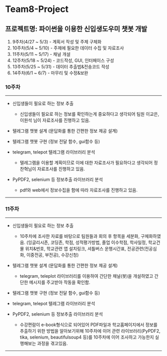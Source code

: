 # Team8-Project

## 프로젝트명: 파이썬을 이용한 신입생도우미 챗봇 개발

1. 9주차(4/27 ~ 5/3) - 계획서 작성 및 주제 구체화
2. 10주차(5/4 ~ 5/10) - 주제에 필요한 데이터 수집 및 자료조사
3. 11주차(5/11 ~ 5/17) - 채널 개설
4. 12주차(5/18 ~ 5/24) - 코드작성, GUI, 인터페이스 구성
5. 13주차(5/25 ~ 5/31) - 데이터 추출법&전송코드 작성
6. 14주차(6/1 ~ 6/7) - 마무리 및 수정&보완

### 10주차
-----------------------------------------------------------------------------------------------------------------------------------------------------------------------
* 신입생들이 필요로 하는 정보 추출
  + 신입생들이 필요로 하는 정보를 확인하는게 중요하다고 생각되어 팀원 이교은, 이원석 님이 자료조사를 진행하고 있음.

* 텔레그램 챗봇 설계 (문답화를 통한 간편한 정보 제공 설계)

* 텔레그램 챗봇 구현 (정보 전달 함수, gui함수 등)

* telegram, telepot 텔레그램 라이브러리 분석
  + 텔레그램을 이용할 계획이므로 이에 대한 자료조사가 필요하다고 생각되어 정찬혁님이 자료조사를 진행하고 있음.

* PyPDF2, selenium 등 정보추출 라이브러리 분석
  + pdf와 web에서 정보수집을 함에 따라 자료조사를 진행하고 있음.
-----------------------------------------------------------------------------------------------------------------------------------------------------------------------
### 11주차
-----------------------------------------------------------------------------------------------------------------------------------------------------------------------
* 신입생들이 필요로 하는 정보 추출
  + 10주차에 조사한 자료를 바탕으로 팀원들과 회의 후 항목을 세분화, 구체화하였음. (잉글리시존, 코딩존, 학점, 성적평가방법, 졸업 이수학점, 학사일정, 학교건물 위치&번호, 학교관련 앱 설치링크, 셔틀버스 운행시간표, 전공관련(전공심화, 이중전공, 부전공), 수강신청)

* 텔레그램 챗봇 설계 (문답화를 통한 간편한 정보 제공 설계)
  + telegram, teleplot 라이브러리를 이용하여 간단한 채널(봇)을 개설하였고 간단한 메시지를 주고받아 작동을 확인함.

* 텔레그램 챗봇 구현 (정보 전달 함수, gui함수 등)

* telegram, telepot 텔레그램 라이브러리 분석

* PyPDF2, selenium 등 정보추출 라이브러리 분석
  + 수강편람이 e-book형식으로 되어있어 PDF파일과 학교홈페이지에서 정보를 추출하기 위한 방법을 알아보기위해 10주차에 이어 관련 라이브러리(PyPDF2, tika, selenium, beautifulsoup4 등)를 10주차에 이어 조사하고 가능한지 실행해보는 과정을 겪고있음.
-----------------------------------------------------------------------------------------------------------------------------------------------------------------------
